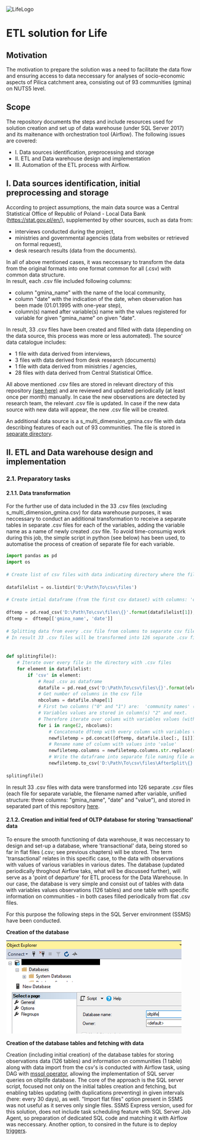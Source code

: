 ![LifeLogo](https://github.com/cam48eco/LifeDWH/blob/main/img/LIFE.png)

# ETL solution for Life

## Motivation 
The motivation to prepare the solution was a need to facilitate the data flow and ensuring access to data neccessary for analyses of socio-economic aspects of Pilica catchment area, consisting out of 93 communities  (gmina) on NUTS5 level.


## Scope
The repository documents the steps and include resources used for solution creation and set up of data warehouse (under SQL Server 2017) and its maitenance with orchestration tool (Airflow).
The following issues are covered:
- I. Data sources identification, preprocessing and storage 
- II. ETL and Data warehouse design and implementation
- III. Automation of the ETL process with Airflow.


## I. Data sources identification, initial preprocessing and storage 

According to project assumptions, the main data source was a Central Statistical Office of Republic of Poland - Local Data Bank (https://stat.gov.pl/en/), supplemented by other sources, such as data from:
- interviews conducted during the project, 
- ministries and governmental agencies (data from websites or retrieved on formal request),
- desk research results (data from the documents). 

In all of above mentioned cases, it was neccessary to transform the data from the original formats into one format common for all (.csv) with common data structure.  
In result, each .csv file included following columns:
- column "gmina_name" with the name of the local community,
- column "date" with the indication of the date, when observation has been made (01.01.1995 with one-year step),
- column(s) named after variable(s) name with the values registered for variable for given "gmina_name" on given "date".   

In result, 33 .csv files have been created and filled with data (depending on the data source, this process was more or less automated). The source' data catalogue includes: 
- 1 file with data derived from interviews,
- 3 files with data derived from desk research (documents)
- 1 file with data derived from ministries / agencies, 
- 28 files with data derived from Central Statistical Office.

All above mentioned .csv files are stored in relevant directory of this repository [(see here)]() and are reviewed and updated periodically (at least once per month) manually. In case the new observations are detected by research team, the relevant .csv file is updated. In case if the new data source with new data will appear, the new .csv file will be created.

An additional data source is a s_multi_dimension_gmina.csv file with data describing features of each out of 93 communities. The file is stored in [separate directory](). 

## II. ETL and Data warehouse design and implementation


### 2.1. Preparatory tasks  

#### 2.1.1. Data transformation 

For the further use of data included in the 33 .csv files (excluding s_multi_dimension_gmina.csv) for data warehouse purposes, it was neccessary to conduct an additional transformation to receive a separate tables in separate .csv files for each of the variables, adding the variable name as a name of newly created .csv file. To avoid time-consumig work during this job, the simple script in python (see below) has been used, to automatise the process of creation of separate file for each variable. 

```python 
import pandas as pd
import os 

# Create list of csv files with data indicating directory where the files are stored  

datafilelist = os.listdir('D:\Path\To\csv\files')

# Create intial dataframe (from the first csv dataset) with columns: 'community names' and 'dates of observation'

dftemp = pd.read_csv('D:\Path\To\csv\files\{}'.format(datafilelist[1]), sep = ";")  
dftemp =  dftemp[['gmina_name', 'date']]

# Splitting data from every .csv file from columns to separate csv files - one for each variable  
# In result 33 .csv files will be transformed into 126 separate .csv files (each file for separate variable, the filename named after variable, unified structure). 


def splitingfile():
    # Iterate over every file in the directory with .csv files 
    for element in datafilelist:
        if 'csv' in element:
            # Read .csv as dataframe 
            datafile = pd.read_csv('D:\Path\To\csv\files\{}'.format(element), sep = ";")  
            # Get number of columns in the csv file 
            nbcolums = datafile.shape[1]
            # First two columns ("0" and "1") are:  'community names' ("0") and 'years of observation' ("1")
            # Variables values are stored in column(s) "2" and next.   
            # Therefore iterate over colums with variables values (with number "2" or over) 
            for i in range(2, nbcolums):
                # Concatenate dftemp with every column with variables values from csv file 
                newfiletemp = pd.concat([dftemp, datafile.iloc[:, [i]]], axis = 1)
                # Rename name of column with values into 'value' 
                newfiletemp.columns = newfiletemp.columns.str.replace(str(newfiletemp.columns[2]), 'value')
                # Write the dataframe into separate file naming file according to variable name
                newfiletemp.to_csv('D:\Path\To\csv\files\AfterSplit\{}.csv'.format(datafile.columns[i]), index=False) 

splitingfile()

```
In result 33 .csv files with data were transformed into 126 separate .csv files (each file for separate variable, the filename named after variable, unified structure: three columns: "gmina_name", "date" and "value"), and stored in separated part of this repository [here](https://github.com/user/repo/blob/branch/other_file.md). 

 
#### 2.1.2. Creation and initial feed of OLTP database for storing 'transactional' data 

To ensure the smooth functioning of data warehouse, it was neccessary to design and set-up a database, where 'transactional' data, being stored so far in flat files (.csv; see previous chapters) will be stored. 
The term 'transactional' relates in this specific case, to the data with observations with values of various variables in various dates. The database (updated periodically throghout Airflow taks, what will be discussed further), will serve as a 'point of departure' for ETL process for the Data Warehouse. 
In our case, the database is very simple and consist out of tables with data with variables values observations (126 tables) and one table with specific information on communities - in both cases filled periodically from flat .csv files. 

For this purpose the following steps in the SQL Server environment (SSMS) have been conducted.

**Creation of the database**

![OltpLogo](https://github.com/cam48eco/LifeDWH/blob/main/img/CreateOLTP.png)


**Creation of the database tables and fetching with data** 

Creation (including initial creation) of the database tables for storing observations data (126 tables) and information on communities (1 table) along with data import from the csv's is conducted with Airflow task, using DAG with [mssql operator](https://airflow.apache.org/docs/apache-airflow-providers-microsoft-mssql/stable/operators.html), allowing the implementation of SQL server queries on oltplife database. 
The core of the approach is the SQL server script, focused not only on the initial tables creation and fetching, but enabling tables updating (with duplications preventing) in given intervals (here: every 30 days), as well. 
"Import flat files" option present in SSMS was not useful as it serves only single files. SSMS Express version, used for this solution, does not include task scheduling feature with SQL Server Job Agent, so preparation of dedicated SQL code and matching it with Airflow was neccessary. Another option, to consired in the future is to deploy [triggers](https://learn.microsoft.com/en-us/sql/t-sql/statements/create-trigger-transact-sql?view=sql-server-ver16).  





























 






